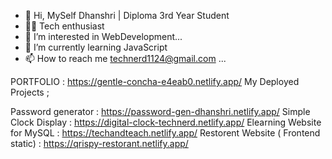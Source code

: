 - 👋 Hi, MySelf Dhanshri | Diploma 3rd Year Student 
- 👩‍💻 Tech enthusiast 
- 👀 I’m interested in WebDevelopment...
- 🌱 I’m currently learning  JavaScript 
- 📫 How to reach me  technerd1124@gmail.com ...

PORTFOLIO : https://gentle-concha-e4eab0.netlify.app/
My Deployed Projects ; 

Password generator  : https://password-gen-dhanshri.netlify.app/
Simple Clock Display : https://digital-clock-technerd.netlify.app/
Elearning Website for MySQL : https://techandteach.netlify.app/
Restorent Website ( Frontend static) : https://qrispy-restorant.netlify.app/

